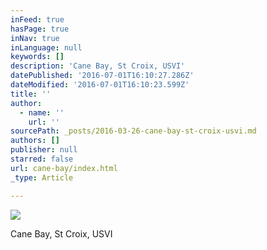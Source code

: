 ```yaml
---
inFeed: true
hasPage: true
inNav: true
inLanguage: null
keywords: []
description: 'Cane Bay, St Croix, USVI'
datePublished: '2016-07-01T16:10:27.286Z'
dateModified: '2016-07-01T16:10:23.599Z'
title: ''
author:
  - name: ''
    url: ''
sourcePath: _posts/2016-03-26-cane-bay-st-croix-usvi.md
authors: []
publisher: null
starred: false
url: cane-bay/index.html
_type: Article

---
```

![](https://s3-us-west-2.amazonaws.com/the-grid-img/p/19cd7adcd51189ceda78f27ff969657cf0ccae8b.jpg)

Cane Bay, St Croix, USVI